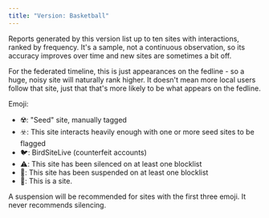 ```yaml
---
title: "Version: Basketball"
---
```

Reports generated by this version list up to ten sites with interactions, ranked by frequency. It's a sample, not a continuous observation, so its accuracy improves over time and new sites are sometimes a bit off.

For the federated timeline, this is just appearances on the fedline - so a huge, noisy site will naturally rank higher. It doesn't mean more local users follow that site, just that that's more likely to be what appears on the fedline.

Emoji:

* ☢️: "Seed" site, manually tagged
* ☣️: This site interacts heavily enough with one or more seed sites to be flagged
* 🐦: BirdSiteLive (counterfeit accounts)
* ⚠️: This site has been silenced on at least one blocklist
* 🚫: This site has been suspended on at least one blocklist
* 🐘: This is a site.
 
A suspension will be recommended for sites with the first three emoji. It never recommends silencing.
